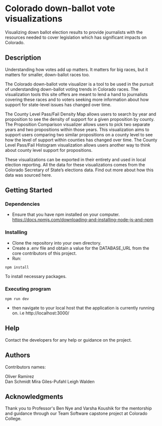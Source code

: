 # Colorado down-ballot vote visualizations

Visualizing down ballot election results to provide journalists with the resources needed to cover legislation which has significant impacts on Colorado.

## Description

Understanding how votes add up matters. It matters for big races, but it matters for smaller, down-ballot races too.


The Colorado down-ballot vote visualizer is a tool to be used in the pursuit of understanding down-ballot voting trends in Colorado races. The visualization tools this site offers are meant to lend a hand to journalists covering these races and to voters seeking more information about how support for state-level issues has changed over time.


The County Level Pass/Fail Density Map allows users to search by year and proposition to see the density of support for a given proposition by county. The Proposition Comparison visualizer allows users to pick two separate years and two propositions within those years. This visualization aims to support users comparing two similar propositions on a county level to see how the level of support within counties has changed over time. The County Level Pass/Fail Histogram visualization allows users another way to think about county level support for propositions.


These visualizations can be exported in their entirety and used in local election reporting. All the data for these visualizations comes from the Colorado Secretary of State’s elections data. Find out more about how this data was sourced here.

## Getting Started

### Dependencies

* Ensure that you have npm installed on your computer. https://docs.npmjs.com/downloading-and-installing-node-js-and-npm 

### Installing

* Clone the repository into your own directory.
* Create a .env file and obtain a value for the DATABASE_URL from the core contributors of this project.
* Run:
```
npm install
```
To install necessary packages.

### Executing program

```
npm run dev
```
* then navigate to your local host that the application is currently running on. i.e http://localhost:3000/

## Help

Contact the developers for any help or guidance on the project.

## Authors

Contributors names:

Oliver Ramirez  
Dan Schmidt
Mira Giles-Pufahl
Leigh Walden 



## Acknowledgments
 Thank you to Professor's Ben Nye and Varsha Koushik for the mentorship and guidance through
 our Team Software capstone project at Colorado College.
